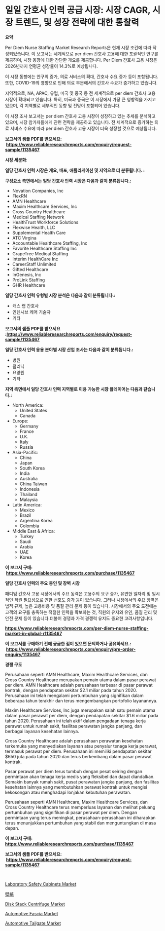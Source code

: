 <p><h1>일일 간호사 인력 공급 시장: 시장 CAGR, 시장 트렌드, 및 성장 전략에 대한 통찰력</h1></p><p><strong>요약</strong></p>
<p><p>Per Diem Nurse Staffing Market Research Reports은 현재 시장 조건에 따라 작성되었습니다. 이 보고서는 세계적으로 per diem 간호사 고용에 대한 포괄적인 연구를 제공하며, 시장 동향에 대한 간단한 개요를 제공합니다. Per Diem 간호사 고용 시장은 2026년까지 연평균 성장률이 14.3%로 예상됩니다.</p><p>이 시장 동향에는 인구의 증가, 의료 서비스의 확대, 간호사 수요 증가 등이 포함됩니다. 또한, COVID-19의 영향으로 인해 의료 부문에서의 간호사 수요가 증가하고 있습니다.</p><p>지역적으로, NA, APAC, 유럽, 미국 및 중국 등 전 세계적으로 per diem 간호사 고용 시장이 확대되고 있습니다. 특히, 미국과 중국은 이 시장에서 가장 큰 영향력을 가지고 있으며, 각 지역별로 세부적인 동향 및 전망이 포함되어 있습니다.</p><p>이 시장 조사 보고서는 per diem 간호사 고용 시장이 성장하고 있는 추세를 분석하고 있으며, 시장 참가자들에게 관련 전략을 제공하고 있습니다. 전 세계적으로 증가하는 의료 서비스 수요에 따라 per diem 간호사 고용 시장이 더욱 성장할 것으로 예상됩니다.</p></p>
<p><strong>보고서의 샘플 PDF를 받으세요: &nbsp;<a href="https://www.reliableresearchreports.com/enquiry/request-sample/1135467">https://www.reliableresearchreports.com/enquiry/request-sample/1135467</a></strong></p>
<p><strong>시장 세분화:</strong></p>
<p><strong> 일당 간호사 인력 시장은 개요, 배포, 애플리케이션 및 지역으로 더 분류됩니다. :</strong></p>
<p><strong>구성요소 측면에서는 일당 간호사 인력 시장은 다음과 같이 분류됩니다.:</strong></p>
<p><ul><li>Novation Companies, Inc</li><li>FlexRN</li><li>AMN Healthcare</li><li>Maxim Healthcare Services, Inc</li><li>Cross Country Healthcare</li><li>Medical Staffing Network</li><li>HealthTrust Workforce Solutions</li><li>Flexwise Health, LLC</li><li>Supplemental Health Care</li><li>ATC Virgina</li><li>Accountable Healthcare Staffing, Inc</li><li>Favorite Healthcare Staffing Inc</li><li>GrapeTree Medical Staffing</li><li>Interim HealthCare Inc</li><li>CareerStaff Unlimited</li><li>Gifted Healthcare</li><li>InGenesis, Inc</li><li>ProLink Staffing</li><li>GHR Healthcare</li></ul></p>
<p><strong> 일당 간호사 인력 유형별 시장 분석은 다음과 같이 분류됩니다.:</strong></p>
<p><ul><li>캐스 랩 간호사</li><li>인텐시브 케어 기술자</li><li>기타</li></ul></p>
<p><strong>보고서의 샘플 PDF를 받으세요 :<a href="https://www.reliableresearchreports.com/enquiry/request-sample/1135467">https://www.reliableresearchreports.com/enquiry/request-sample/1135467</a></strong></p>
<p><strong> 일당 간호사 인력 응용 분야별 시장 산업 조사는 다음과 같이 분류됩니다.:</strong></p>
<p><ul><li>병원</li><li>클리닉</li><li>요양원</li><li>기타</li></ul></p>
<p><strong>지역 측면에서 일당 간호사 인력 지역별로 이용 가능한 시장 플레이어는 다음과 같습니다.:</strong></p>
<p><ul>
    <li>
        North America:
        <ul>
            <li>United States</li>
            <li>Canada</li>
        </ul>
    </li>
    <li>
        Europe:
        <ul>
            <li>Germany</li>
            <li>France</li>
            <li>U.K.</li>
            <li>Italy</li>
            <li>Russia</li>
        </ul>
    </li>
    <li>
        Asia-Pacific:
        <ul>
            <li>China</li>
            <li>Japan</li>
            <li>South Korea</li>
            <li>India</li>
            <li>Australia</li>
            <li>China Taiwan</li>
            <li>Indonesia</li>
            <li>Thailand</li>
            <li>Malaysia</li>
        </ul>
    </li>
    <li>
        Latin America:
        <ul>
            <li>Mexico</li>
            <li>Brazil</li>
            <li>Argentina Korea</li>
            <li>Colombia</li>
        </ul>
    </li>
    <li>
        Middle East & Africa:
        <ul>
            <li>Turkey</li>
            <li>Saudi</li>
            <li>Arabia</li>
            <li>UAE</li>
            <li>Korea</li>
        </ul>
    </li>
    </ul></p>
<p><strong>이 보고서 구매: &nbsp;<a href="https://www.reliableresearchreports.com/purchase/1135467">https://www.reliableresearchreports.com/purchase/1135467</a></strong></p>
<p><strong>일당 간호사 인력의 주요 동인 및 장벽 시장</strong></p>
<p><p>패디엄 간호사 고용 시장에서의 주요 동력은 고용주의 요구 증가, 유연한 일자리 및 일시적인 직원 필요성으로 인한 선호도 증가 등이 있습니다. 그러나 시장에서의 주요 장벽은 법적 규제, 높은 고용비용 및 품질 관리 문제 등이 있습니다. 시장에서의 주요 도전에는 고객의 요구를 충족하는 적절한 인력을 확보하는 것, 직원의 유지와 유인, 품질 관리 및 안전 문제 등이 있습니다.더불어 경쟁과 가격 경쟁력 유지도 중요한 고려사항입니다.</p></p>
<p><strong><a href="https://www.reliableresearchreports.com/per-diem-nurse-staffing-market-in-global-r1135467">https://www.reliableresearchreports.com/per-diem-nurse-staffing-market-in-global-r1135467</a></strong></p>
<p><strong>이 보고서를 구매하기 전에 궁금한 점이 있으면 문의하거나 공유하세요.: &nbsp;<a href="https://www.reliableresearchreports.com/enquiry/pre-order-enquiry/1135467">https://www.reliableresearchreports.com/enquiry/pre-order-enquiry/1135467</a></strong></p>
<p><strong>경쟁 구도</strong></p>
<p><p>Perusahaan seperti AMN Healthcare, Maxim Healthcare Services, dan Cross Country Healthcare merupakan pemain utama dalam pasar perawat per diem. AMN Healthcare adalah perusahaan terbesar di pasar perawat kontrak, dengan pendapatan sekitar $2.1 miliar pada tahun 2020. Perusahaan ini telah mengalami pertumbuhan yang signifikan dalam beberapa tahun terakhir dan terus mengembangkan portofolio layanannya.</p><p>Maxim Healthcare Services, Inc juga merupakan salah satu pemain utama dalam pasar perawat per diem, dengan pendapatan sekitar $1.6 miliar pada tahun 2020. Perusahaan ini telah aktif dalam pengadaan tenaga kerja perawat untuk rumah sakit, fasilitas perawatan jangka panjang, dan berbagai layanan kesehatan lainnya.</p><p>Cross Country Healthcare adalah perusahaan perawatan kesehatan terkemuka yang menyediakan layanan atau penyalur tenaga kerja perawat, termasuk perawat per diem. Perusahaan ini memiliki pendapatan sekitar $650 juta pada tahun 2020 dan terus berkembang dalam pasar perawat kontrak.</p><p>Pasar perawat per diem terus tumbuh dengan pesat seiring dengan permintaan akan tenaga kerja medis yang fleksibel dan dapat diandalkan. Semakin banyak rumah sakit, pusat perawatan jangka panjang, dan fasilitas kesehatan lainnya yang membutuhkan perawat kontrak untuk mengisi kekosongan atau menghadapi lonjakan kebutuhan perawatan.</p><p>Perusahaan seperti AMN Healthcare, Maxim Healthcare Services, dan Cross Country Healthcare terus memperluas layanan dan melihat peluang pertumbuhan yang signifikan di pasar perawat per diem. Dengan permintaan yang terus meningkat, perusahaan-perusahaan ini diharapkan terus menunjukkan pertumbuhan yang stabil dan menguntungkan di masa depan.</p></p>
<p><strong>이 보고서 구매: &nbsp; <a href="https://www.reliableresearchreports.com/purchase/1135467">https://www.reliableresearchreports.com/purchase/1135467</a></strong></p>
<p><strong>보고서의 샘플 PDF를 받으세요: &nbsp;<a href="https://www.reliableresearchreports.com/enquiry/request-sample/1135467">https://www.reliableresearchreports.com/enquiry/request-sample/1135467</a></strong><strong></strong></p>
<p>&nbsp;</p>
<p><p><a href="https://github.com/joannagoyvaerts/Market-Research-Report-List-2/blob/main/laboratory-safety-cabinets-market.md">Laboratory Safety Cabinets Market</a></p><p><a href="https://github.com/lrlmopnhwd79300/Market-Research-Report-List-1/blob/main/350030029027.md">壁紙</a></p><p><a href="https://github.com/abdelrhmankishk22/Market-Research-Report-List-4/blob/main/disk-stack-centrifuge-market.md">Disk Stack Centrifuge Market</a></p><p><a href="https://www.linkedin.com/pulse/global-automotive-fascia-market-types-applications-major-players-njs2c?trackingId=ug%2B9ymRxC8ezqhLzgHYhdQ%3D%3D">Automotive Fascia Market</a></p><p><a href="https://www.linkedin.com/pulse/automotive-tailgate-market-analysis-size-global-industry-overview-13ruc?trackingId=6PCKtdzezaVwsuDFoQEfiQ%3D%3D">Automotive Tailgate Market</a></p></p>